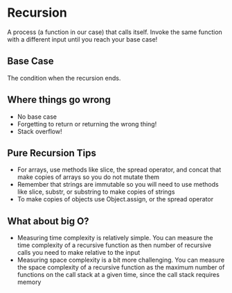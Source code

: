 # Recursion

A process (a function in our case) that calls itself.
Invoke the same function with a different input until you reach your base case!

## Base Case

The condition when the recursion ends.

## Where things go wrong

* No base case
* Forgetting to return or returning the wrong thing!
* Stack overflow!

## Pure Recursion Tips

* For arrays, use methods like slice, the spread operator, and concat that make copies of arrays so you do not mutate them
* Remember that strings are immutable so you will need to use methods like slice, substr, or substring to make copies of strings
* To make copies of objects use Object.assign, or the spread operator

## What about big O?

* Measuring time complexity is relatively simple. You can measure the time complexity of a recursive function as then number of recursive calls you need to make relative to the input
* Measuring space complexity is a bit more challenging. You can measure the space complexity of a recursive function as the maximum number of functions on the call stack at a given time, since the call stack requires memory
